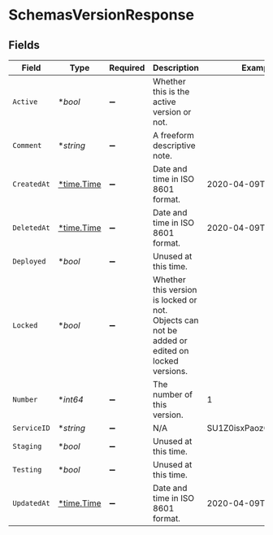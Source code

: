 # SchemasVersionResponse


## Fields

| Field                                                                                         | Type                                                                                          | Required                                                                                      | Description                                                                                   | Example                                                                                       |
| --------------------------------------------------------------------------------------------- | --------------------------------------------------------------------------------------------- | --------------------------------------------------------------------------------------------- | --------------------------------------------------------------------------------------------- | --------------------------------------------------------------------------------------------- |
| `Active`                                                                                      | **bool*                                                                                       | :heavy_minus_sign:                                                                            | Whether this is the active version or not.                                                    |                                                                                               |
| `Comment`                                                                                     | **string*                                                                                     | :heavy_minus_sign:                                                                            | A freeform descriptive note.                                                                  |                                                                                               |
| `CreatedAt`                                                                                   | [*time.Time](https://pkg.go.dev/time#Time)                                                    | :heavy_minus_sign:                                                                            | Date and time in ISO 8601 format.                                                             | 2020-04-09T18:14:30Z                                                                          |
| `DeletedAt`                                                                                   | [*time.Time](https://pkg.go.dev/time#Time)                                                    | :heavy_minus_sign:                                                                            | Date and time in ISO 8601 format.                                                             | 2020-04-09T18:14:30Z                                                                          |
| `Deployed`                                                                                    | **bool*                                                                                       | :heavy_minus_sign:                                                                            | Unused at this time.                                                                          |                                                                                               |
| `Locked`                                                                                      | **bool*                                                                                       | :heavy_minus_sign:                                                                            | Whether this version is locked or not. Objects can not be added or edited on locked versions. |                                                                                               |
| `Number`                                                                                      | **int64*                                                                                      | :heavy_minus_sign:                                                                            | The number of this version.                                                                   | 1                                                                                             |
| `ServiceID`                                                                                   | **string*                                                                                     | :heavy_minus_sign:                                                                            | N/A                                                                                           | SU1Z0isxPaozGVKXdv0eY                                                                         |
| `Staging`                                                                                     | **bool*                                                                                       | :heavy_minus_sign:                                                                            | Unused at this time.                                                                          |                                                                                               |
| `Testing`                                                                                     | **bool*                                                                                       | :heavy_minus_sign:                                                                            | Unused at this time.                                                                          |                                                                                               |
| `UpdatedAt`                                                                                   | [*time.Time](https://pkg.go.dev/time#Time)                                                    | :heavy_minus_sign:                                                                            | Date and time in ISO 8601 format.                                                             | 2020-04-09T18:14:30Z                                                                          |